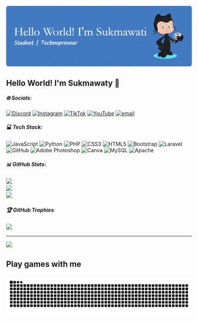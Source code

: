 ![sukma](img/github-header-image.png)
<!-- 
##### Skills

[![My Skills](https://skillicons.dev/icons?i=java,nodejs,html,css,php,javascript,laravel&theme=light)](https://skillicons.dev)

<img src="https://img.shields.io/badge/HTML5-E34F26?style=for-the-badge&logo=html5&logoColor=white" />
<img src="https://img.shields.io/badge/CSS3-1572B6?style=for-the-badge&logo=css3&logoColor=white" />
<img src="https://img.shields.io/badge/JavaScript-323330?style=for-the-badge&logo=javascript&logoColor=F7DF1E" />
<img src="https://img.shields.io/badge/PHP-777BB4?style=for-the-badge&logo=php&logoColor=white" />
<img src="https://img.shields.io/badge/C%23-239120?style=for-the-badge&logo=csharp&logoColor=white "/>
<img src="https://img.shields.io/badge/C%2B%2B-00599C?style=for-the-badge&logo=c%2B%2B&logoColor=white "/>
<img src="https://img.shields.io/badge/Ruby-CC342D?style=for-the-badge&logo=ruby&logoColor=white" />
<img src="https://img.shields.io/badge/Python-FFD43B?style=for-the-badge&logo=python&logoColor=blue "/>
<img src="https://img.shields.io/badge/Bootstrap-563D7C?style=for-the-badge&logo=bootstrap&logoColor=white" />
<img src="https://img.shields.io/badge/Laravel-FF2D20?style=for-the-badge&logo=laravel&logoColor=white" />


##### Connect with me

![https://www.instagram.com/sukmawtyyy___/](https://img.shields.io/badge/Instagram-E4405F?style=for-the-badge&logo=instagram&logoColor=white) ![tiktok.com/@spamabumh4_](https://img.shields.io/badge/TikTok-000000?style=for-the-badge&logo=tiktok&logoColor=white) ![https://www.threads.com/@sukmawtyyy___](https://img.shields.io/badge/Threads-000000?style=for-the-badge&logo=Threads&logoColor=white)

##### My Github Stats

![Sukma's GitHub stats](https://github-readme-stats.vercel.app/api?username=sukm4wtyy&show_icons=true&theme=gruvbox) -->


## Hello World! I'm Sukmawaty 👋


##### 🌐 Socials:
[![Discord](https://img.shields.io/badge/Discord-%237289DA.svg?logo=discord&logoColor=white)](https://discord.gg/sukma28_58267) [![Instagram](https://img.shields.io/badge/Instagram-%23E4405F.svg?logo=Instagram&logoColor=white)](https://instagram.com/https://www.instagram.com/sukmawtyyy___/) [![TikTok](https://img.shields.io/badge/TikTok-%23000000.svg?logo=TikTok&logoColor=white)](https://tiktok.com/@tiktok.com/@spamabumh4_) [![YouTube](https://img.shields.io/badge/YouTube-%23FF0000.svg?logo=YouTube&logoColor=white)](https://youtube.com/@https://www.youtube.com/@sukmawati9661) [![email](https://img.shields.io/badge/Email-D14836?logo=gmail&logoColor=white)](mailto:sukmawati.h.buton@gmail.com) 

##### 💻 Tech Stack:
![JavaScript](https://img.shields.io/badge/javascript-%23323330.svg?style=for-the-badge&logo=javascript&logoColor=%23F7DF1E) ![Python](https://img.shields.io/badge/python-3670A0?style=for-the-badge&logo=python&logoColor=ffdd54) ![PHP](https://img.shields.io/badge/php-%23777BB4.svg?style=for-the-badge&logo=php&logoColor=white) ![CSS3](https://img.shields.io/badge/css3-%231572B6.svg?style=for-the-badge&logo=css3&logoColor=white) ![HTML5](https://img.shields.io/badge/html5-%23E34F26.svg?style=for-the-badge&logo=html5&logoColor=white) ![Bootstrap](https://img.shields.io/badge/bootstrap-%238511FA.svg?style=for-the-badge&logo=bootstrap&logoColor=white) ![Laravel](https://img.shields.io/badge/laravel-%23FF2D20.svg?style=for-the-badge&logo=laravel&logoColor=white) ![GitHub](https://img.shields.io/badge/github-%23121011.svg?style=for-the-badge&logo=github&logoColor=white) ![Adobe Photoshop](https://img.shields.io/badge/adobe%20photoshop-%2331A8FF.svg?style=for-the-badge&logo=adobe%20photoshop&logoColor=white) ![Canva](https://img.shields.io/badge/Canva-%2300C4CC.svg?style=for-the-badge&logo=Canva&logoColor=white) ![MySQL](https://img.shields.io/badge/mysql-4479A1.svg?style=for-the-badge&logo=mysql&logoColor=white) ![Apache](https://img.shields.io/badge/apache-%23D42029.svg?style=for-the-badge&logo=apache&logoColor=white)
##### 📊 GitHub Stats:
![](https://github-readme-stats.vercel.app/api?username=sukm4wtyy&theme=gruvbox&hide_border=false&include_all_commits=true&count_private=false)<br/>
![](https://nirzak-streak-stats.vercel.app/?user=sukm4wtyy&theme=gruvbox&hide_border=false)<br/>
![](https://github-readme-stats.vercel.app/api/top-langs/?username=sukm4wtyy&theme=gruvbox&hide_border=false&include_all_commits=true&count_private=false&layout=compact)

##### 🏆 GitHub Trophies
![](https://github-profile-trophy.vercel.app/?username=sukm4wtyy&theme=radical&no-frame=false&no-bg=true&margin-w=4)

---
[![](https://visitcount.itsvg.in/api?id=sukm4wtyy&icon=0&color=0)](https://visitcount.itsvg.in)

<!-- Proudly created with GPRM ( https://gprm.itsvg.in ) -->

<h2 align="left">Play games with me</h2>

###

<img src="https://raw.githubusercontent.com/sukm4wtyy/sukm4wtyy/output/snake.svg" alt="Snake animation" />

###
